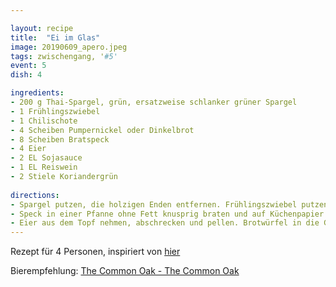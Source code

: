 ```yaml
---

layout: recipe
title:  "Ei im Glas"
image: 20190609_apero.jpeg
tags: zwischengang, '#5'
event: 5
dish: 4

ingredients:
- 200 g Thai-Spargel, grün, ersatzweise schlanker grüner Spargel
- 1 Frühlingszwiebel 
- 1 Chilischote
- 4 Scheiben Pumpernickel oder Dinkelbrot
- 8 Scheiben Bratspeck
- 4 Eier
- 2 EL Sojasauce
- 1 EL Reiswein
- 2 Stiele Koriandergrün
 
directions:
- Spargel putzen, die holzigen Enden entfernen. Frühlingszwiebel putzen und das Weisse und Hellgrüne schräg in dünne Scheiben schneiden. Pfefferschote entkernen und in dünne Ringe schneiden. 2 Brotscheiben quer in 2 cm dicke Stangen schneiden. Restliches Brot 1 cm gross würfeln.
- Speck in einer Pfanne ohne Fett knusprig braten und auf Küchenpapier abtropfen lassen. Eier in kochendem Wasser in 6 Minuten wachsweich kochen. Inzwischen den Spargel im Bratfett 3 Minuten rundum anbraten. Sojasauce und Reiswein zugiessen und kurz aufkochen lassen.
- Eier aus dem Topf nehmen, abschrecken und pellen. Brotwürfel in die Gläser geben. Jeweils Spargel, Speck, Brotstangen und 1 Ei darauf verteilen. Die übrige Spargelsauce darüberträufeln. Korianderblättchen von den Stielen abzupfen. Mit Frühlingszwiebeln, Pfefferschote und Koriander garnieren. Sofort servieren.
---
```


Rezept für 4 Personen, inspiriert von [hier](https://www.essen-und-trinken.de/rezepte/83955-rzpt-ei-im-glas-asiatisch)

Bierempfehlung: [The Common Oak - The Common Oak](https://untappd.com/b/the-common-oak-the-common-oak/2846718)
